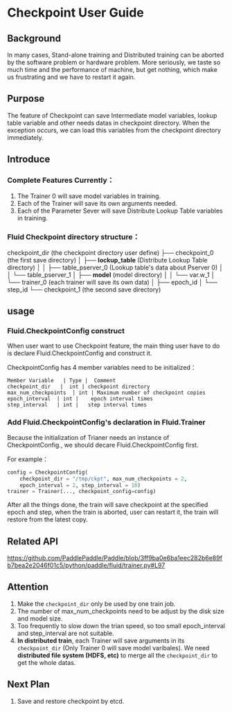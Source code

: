 # Checkpoint User Guide
## Background
In many cases, Stand-alone training and Distributed training can be aborted by the software problem or hardware problem. More seriously, we taste so much time and the performance of machine, but get nothing, which make us frustrating and we have to restart it again.

## Purpose
The feature of Checkpoint can save Intermediate model variables, lookup table variable and other needs datas in checkpoint directory. When the exception occurs, we can load this variables from the checkpoint directory immediately.
## Introduce
### Complete Features Currently：
1. The Trainer 0 will save model variables in training.
2. Each of the Trainer will save its own arguments needed.
3. Each of the Parameter Sever will save Distribute Lookup Table variables in training.
### Fluid Checkpoint directory structure：
checkpoint_dir (the checkpoint directory user define)
├── checkpoint_0 (the first save directory)
│   ├── __lockup_table__ (Distribute Lookup Table directory)
│   │   ├── table_pserver_0 (Lookup table's data about Pserver 0)
│   │   └── table_pserver_1
│   ├── __model__ (model directory)
│   │   └── var.w_1
│   └── trainer_0 (each trainer will save its own data)
│       ├── epoch_id
│       └── step_id
└── checkpoint_1 (the second save directory)

## usage
### Fluid.CheckpointConfig construct
When user want to use Checkpoint feature, the main thing user have to do is declare Fluid.CheckpointConfig and construct it.

CheckpointConfig has 4 member variables need to be initialized：
```table
Member Variable   | Type |  Comment
checkpoint_dir   |  int | checkpoint directory
max_num_checkpoints  | int | Maximum number of checkpoint copies
epoch_interval  | int |    epoch interval times
step_interval   | int |   step interval times
```
### Add Fluid.CheckpointConfig's declaration in Fluid.Trainer
Because the initialization of Trianer needs an instance of CheckpointConfig., we should decare Fluid.CheckpointConfig first.

For example：
```python
config = CheckpointConfig(
    checkpoint_dir = "/tmp/ckpt", max_num_checkpoints = 2, 
    epoch_interval = 2, step_interval = 10)
trainer = Trainer(..., checkpoint_config=config)
```

After all the things done, the train will save checkpoint at the specified epoch and step, when the train is aborted, user can restart it, the train will restore from the latest copy.

## Related API
https://github.com/PaddlePaddle/Paddle/blob/3ff9ba0e6ba1eec282b6e89fb7bea2e2046f01c5/python/paddle/fluid/trainer.py#L97
## Attention
1. Make the ```checkpoint_dir``` only be used by one train job.
2. The number of max_num_checkpoints need to be adjust by the disk size and model size.
3. Too frequently to slow down the trian speed, so too small epoch_interval  and step_interval are not suitable.
4. **In distributed train**, each Trainer will save arguments in its ```checkpoint_dir``` (Only Trainer 0 will save model varibales). We need **distributed file system (HDFS, etc)** to merge all the ```checkpoint_dir``` to get the whole datas.

## Next Plan
1. Save and restore checkpoint by etcd.